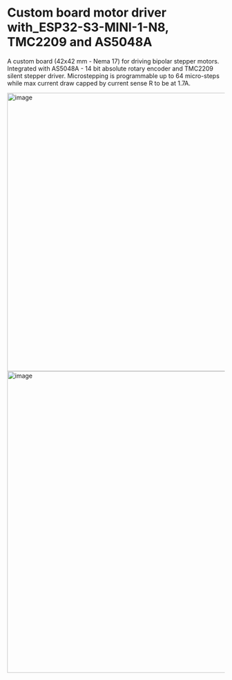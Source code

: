 # Custom board motor driver with_ESP32-S3-MINI-1-N8, TMC2209 and AS5048A
A custom board (42x42 mm - Nema 17) for driving bipolar stepper motors. Integrated with AS5048A - 14 bit absolute rotary encoder and TMC2209 silent stepper driver. Microstepping is programmable up to 64 micro-steps while max current draw capped by current sense R to be at 1.7A. 

<img width="627" height="645" alt="image" src="https://github.com/user-attachments/assets/81935060-abe0-47bc-b858-8f0d8dafd299" />


<img width="650" height="699" alt="image" src="https://github.com/user-attachments/assets/04e8d3c1-361b-4de2-9062-1433bed657f7" />

